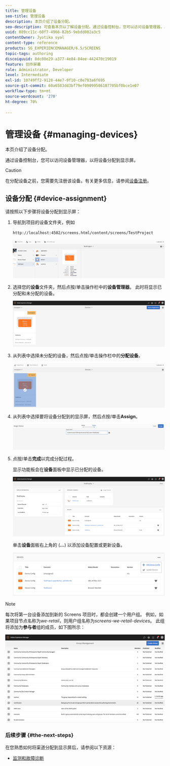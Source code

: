 ```yaml
---
title: 管理设备
seo-title: 管理设备
description: 本页介绍了设备分配。
seo-description: 可查看本页以了解设备分配。通过设备控制台，您可以访问设备管理器，以将设备分配到显示屏。
uuid: 889cc11c-60f7-4966-82b5-9ebdd082a3c5
contentOwner: Jyotika syal
content-type: reference
products: SG_EXPERIENCEMANAGER/6.5/SCREENS
topic-tags: authoring
discoiquuid: 8dc08e29-a377-4e84-84ee-442470c19019
feature: 创作屏幕
role: Administrator, Developer
level: Intermediate
exl-id: 10749ff2-9128-44e7-9f10-c8e783a6f695
source-git-commit: 60a6583dd3bf79ef09099506107705bf0bce1e07
workflow-type: tm+mt
source-wordcount: '270'
ht-degree: 70%

---
```


# 管理设备 {#managing-devices}

本页介绍了设备分配。

通过设备控制台，您可以访问设备管理器，以将设备分配到显示屏。

>[!CAUTION]
>
>在分配设备之前，您需要先注册该设备。有关更多信息，请参阅[设备注册](device-registration.md)。

## 设备分配  {#device-assignment}

请按照以下步骤将设备分配到显示屏：

1. 导航到项目的设备文件夹，例如

   `http://localhost:4502/screens.html/content/screens/TestProject`

   ![chlimage_1-32](assets/chlimage_1-32.png)

1. 选择您的&#x200B;**设备**&#x200B;文件夹，然后点按/单击操作栏中的&#x200B;**设备管理器**。 此时将显示已分配和未分配的设备。

   ![chlimage_1-33](assets/chlimage_1-33.png)

1. 从列表中选择未分配的设备，然后点按/单击操作栏中的&#x200B;**分配设备**。

   ![chlimage_1-34](assets/chlimage_1-34.png)

1. 从列表中选择要将设备分配到的显示屏，然后点按/单击&#x200B;**Assign**。

   ![chlimage_1-35](assets/chlimage_1-35.png)

1. 点按/单击&#x200B;**完成**&#x200B;以完成分配过程。


   显示功能板会在&#x200B;**设备**&#x200B;面板中显示已分配的设备。

   ![chlimage_1-37](assets/chlimage_1-37.png)

   单击&#x200B;**设备**&#x200B;面板右上角的 (**...**) 以添加设备配置或更新设备。

   ![chlimage_1-38](assets/chlimage_1-38.png)

>[!NOTE]
>
>每次将第一台设备添加到新的 Screens 项目时，都会创建一个用户组。
>例如，如果项目节点名称为&#x200B;*we-retail*，则用户组名称为&#x200B;*screens-we-retail-devices*。
>此组将添加为&#x200B;**参与者**&#x200B;组的成员，如下图所示：

![chlimage_1-39](assets/chlimage_1-39.png)

### 后续步骤 {#the-next-steps}

在您熟悉如何将渠道分配到显示屏后，请参阅以下资源：

* [监测和故障诊断](monitoring-screens.md)
